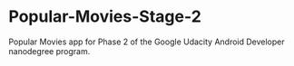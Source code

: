 # Popular-Movies-Stage-2
Popular Movies app for Phase 2 of the Google Udacity Android Developer nanodegree program.

